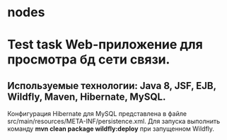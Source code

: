 # nodes
Test task
Web-приложение для просмотра бд сети связи.
===
Используемые технологии: Java 8, JSF, EJB, Wildfly, Maven, Hibernate, MySQL.
---
Конфигурация Hibernate для MySQL представлена в файле src/main/resources/META-INF/persistence.xml.
Для запуска выполнить команду **mvn clean package wildfly:deploy** при запущенном Wildfly.

